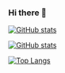 ### Hi there 👋

[![GitHub stats](https://github-readme-stats.vercel.app/api?username=kr4sovsky&count_private=true)](https://github.com/anuraghazra/github-readme-stats)

[![GitHub stats](https://github-readme-stats.vercel.app/api?username=kr4sovskyInsight&count_private=true)](https://github.com/anuraghazra/github-readme-stats)

[![Top Langs](https://github-readme-stats.vercel.app/api/top-langs/?username=kr4sovsky&layout=compact&langs_count=10)](https://github.com/anuraghazra/github-readme-stats)
<!-- [![Top Langs](https://github-readme-stats.vercel.app/api/top-langs/?username=kr4sovskyInsight&layout=compact)](https://github.com/anuraghazra/github-readme-stats) -->

<!--
**Kr4sovsky/kr4sovsky** is a ✨ _special_ ✨ repository because its `README.md` (this file) appears on your GitHub profile.

Here are some ideas to get you started:

- 🔭 I’m currently working on ...
- 🌱 I’m currently learning ...
- 👯 I’m looking to collaborate on ...
- 🤔 I’m looking for help with ...
- 💬 Ask me about ...
- 📫 How to reach me: ...
- 😄 Pronouns: ...
- ⚡ Fun fact: ...
-->
